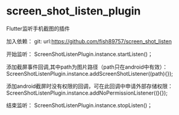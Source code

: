 # screen_shot_listen_plugin

Flutter监听手机截图的插件

加入依赖： git: url:https://github.com/fish89757/screen_shot_listen

开始监听： ScreenShotListenPlugin.instance.startListen()；

添加截屏事件回调,其中path为图片路径（path只在android中有效）： ScreenShotListenPlugin.instance.addScreenShotListener((path){});

添加android截屏时没有权限的回调，可在此回调中申请外部存储权限： ScreenShotListenPlugin.instance.addNoPermissionListener((){});

结束监听： ScreenShotListenPlugin.instance.stopListen()；

